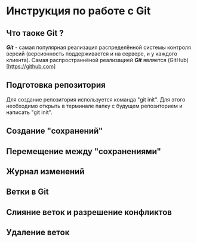 # Инструкция по работе с Git

## Что таоке Git ?

***Git*** - самая популярная реализация распределённой системы контроля версий (версионность поддерживается и на сервере, и у каждого клиента). Самая распространнёной реализацией ***Git*** является (GitHub)[https://github.com]

## Подготовка репозитория

Для создание репозитория используется команда "git init". Для этого необходимо открыть в терминале папку с будущем репозиторием и написать "git init".

## Создание "сохранений"

## Перемещение между "сохранениями"

## Журнал изменений 

## Ветки в Git

## Слияние веток и разрешение конфликтов

## Удаление веток